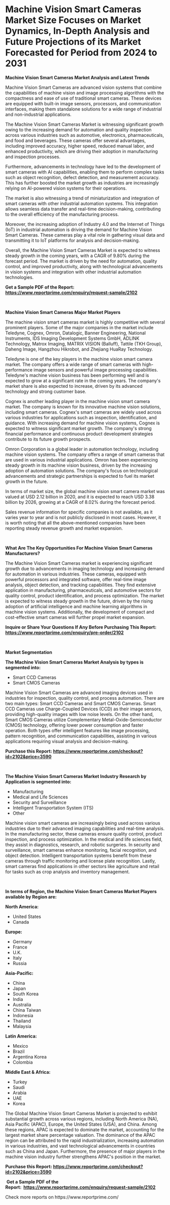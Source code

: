 <p><h1>Machine Vision Smart Cameras Market Size Focuses on Market Dynamics, In-Depth Analysis and Future Projections of its Market Forecasted for Period from 2024 to 2031</h1></p><p><strong>Machine Vision Smart Cameras Market Analysis and Latest Trends</strong></p>
<p><p>Machine Vision Smart Cameras are advanced vision systems that combine the capabilities of machine vision and image processing algorithms with the compactness and ease of use of traditional smart cameras. These devices are equipped with built-in image sensors, processors, and communication interfaces, making them standalone solutions for a wide range of industrial and non-industrial applications.</p><p>The Machine Vision Smart Cameras Market is witnessing significant growth owing to the increasing demand for automation and quality inspection across various industries such as automotive, electronics, pharmaceuticals, and food and beverages. These cameras offer several advantages, including improved accuracy, higher speed, reduced manual labor, and enhanced productivity, which are driving their adoption in manufacturing and inspection processes.</p><p>Furthermore, advancements in technology have led to the development of smart cameras with AI capabilities, enabling them to perform complex tasks such as object recognition, defect detection, and measurement accuracy. This has further boosted the market growth as industries are increasingly relying on AI-powered vision systems for their operations.</p><p>The market is also witnessing a trend of miniaturization and integration of smart cameras with other industrial automation systems. This integration allows seamless data transfer and real-time decision-making, contributing to the overall efficiency of the manufacturing process.</p><p>Moreover, the increasing adoption of Industry 4.0 and the Internet of Things (IoT) in industrial automation is driving the demand for Machine Vision Smart Cameras. These cameras play a vital role in gathering visual data and transmitting it to IoT platforms for analysis and decision-making.</p><p>Overall, the Machine Vision Smart Cameras Market is expected to witness steady growth in the coming years, with a CAGR of 9.80% during the forecast period. The market is driven by the need for automation, quality control, and improved productivity, along with technological advancements in vision systems and integration with other industrial automation technologies.</p></p>
<p><strong>Get a Sample PDF of the Report:&nbsp; <a href="https://www.reportprime.com/enquiry/request-sample/2102">https://www.reportprime.com/enquiry/request-sample/2102</a></strong></p>
<p>&nbsp;</p>
<p><strong>Machine Vision Smart Cameras Major Market Players</strong></p>
<p><p>The machine vision smart cameras market is highly competitive with several prominent players. Some of the major companies in the market include Teledyne, Cognex, Omron, Datalogic, Banner Engineering, National Instruments, IDS Imaging Development Systems GmbH, ADLINK Technology, Matrox Imaging, MATRIX VISION (Balluff), Tattile (TKH Group), Daheng Image, Hangzhou Hikrobot, and Zhejiang HuaRay Technology.</p><p>Teledyne is one of the key players in the machine vision smart camera market. The company offers a wide range of smart cameras with high-performance image sensors and powerful image processing capabilities. Teledyne's machine vision business has been performing well and is expected to grow at a significant rate in the coming years. The company's market share is also expected to increase, driven by its advanced technology and strong customer base.</p><p>Cognex is another leading player in the machine vision smart camera market. The company is known for its innovative machine vision solutions, including smart cameras. Cognex's smart cameras are widely used across various industries for applications such as inspection, identification, and guidance. With increasing demand for machine vision systems, Cognex is expected to witness significant market growth. The company's strong financial performance and continuous product development strategies contribute to its future growth prospects.</p><p>Omron Corporation is a global leader in automation technology, including machine vision systems. The company offers a range of smart cameras that are used in various industrial applications. Omron has been experiencing steady growth in its machine vision business, driven by the increasing adoption of automation solutions. The company's focus on technological advancements and strategic partnerships is expected to fuel its market growth in the future.</p><p>In terms of market size, the global machine vision smart camera market was valued at USD 2.12 billion in 2020, and it is expected to reach USD 3.38 billion by 2026, growing at a CAGR of 8.02% during the forecast period.</p><p>Sales revenue information for specific companies is not available, as it varies year to year and is not publicly disclosed in most cases. However, it is worth noting that all the above-mentioned companies have been reporting steady revenue growth and market expansion.</p></p>
<p>&nbsp;</p>
<p><strong>What Are The Key Opportunities For Machine Vision Smart Cameras Manufacturers?</strong></p>
<p><p>The Machine Vision Smart Cameras market is experiencing significant growth due to advancements in imaging technology and increasing demand for automation in various industries. These cameras, equipped with powerful processors and integrated software, offer real-time image analysis, object detection, and tracking capabilities. They find extensive application in manufacturing, pharmaceuticals, and automotive sectors for quality control, product identification, and process optimization. The market is expected to witness steady growth in the future, driven by the rising adoption of artificial intelligence and machine learning algorithms in machine vision systems. Additionally, the development of compact and cost-effective smart cameras will further propel market expansion.</p></p>
<p><strong>Inquire or Share Your Questions If Any Before Purchasing This Report: <a href="https://www.reportprime.com/enquiry/pre-order/2102">https://www.reportprime.com/enquiry/pre-order/2102</a></strong></p>
<p>&nbsp;</p>
<p><strong>Market Segmentation</strong></p>
<p><strong>The Machine Vision Smart Cameras Market Analysis by types is segmented into:</strong></p>
<p><ul><li>Smart CCD Cameras</li><li>Smart CMOS Cameras</li></ul></p>
<p><p>Machine Vision Smart Cameras are advanced imaging devices used in industries for inspection, quality control, and process automation. There are two main types: Smart CCD Cameras and Smart CMOS Cameras. Smart CCD Cameras use Charge-Coupled Devices (CCD) as their image sensors, providing high-quality images with low noise levels. On the other hand, Smart CMOS Cameras utilize Complementary Metal-Oxide-Semiconductor (CMOS) technology, offering lower power consumption and faster operation. Both types offer intelligent features like image processing, pattern recognition, and communication capabilities, assisting in various applications requiring visual analysis and decision-making.</p></p>
<p><strong>Purchase this Report:&nbsp;<a href="https://www.reportprime.com/checkout?id=2102&price=3590">https://www.reportprime.com/checkout?id=2102&price=3590</a></strong></p>
<p>&nbsp;</p>
<p><strong>The Machine Vision Smart Cameras Market Industry Research by Application is segmented into:</strong></p>
<p><ul><li>Manufacturing</li><li>Medical and Life Sciences</li><li>Security and Surveillance</li><li>Intelligent Transportation System (ITS)</li><li>Other</li></ul></p>
<p><p>Machine vision smart cameras are increasingly being used across various industries due to their advanced imaging capabilities and real-time analysis. In the manufacturing sector, these cameras ensure quality control, product inspection, and process optimization. In the medical and life sciences field, they assist in diagnostics, research, and robotic surgeries. In security and surveillance, smart cameras enhance monitoring, facial recognition, and object detection. Intelligent transportation systems benefit from these cameras through traffic monitoring and license plate recognition. Lastly, smart cameras find applications in other sectors like agriculture and retail for tasks such as crop analysis and inventory management.</p></p>
<p>&nbsp;</p>
<p><strong>In terms of Region, the Machine Vision Smart Cameras Market Players available by Region are:</strong></p>
<p>
    <p> <strong> North America: </strong>
        <ul>
            <li>United States</li>
            <li>Canada</li>
        </ul>
        </p> 
    <p> <strong> Europe: </strong>
        <ul>
            <li>Germany</li>
            <li>France</li>
            <li>U.K.</li>
            <li>Italy</li>
            <li>Russia</li>
        </ul>
        </p> 
    <p> <strong> Asia-Pacific: </strong>
        <ul>
            <li>China</li>
            <li>Japan</li>
            <li>South Korea</li>
            <li>India</li>
            <li>Australia</li>
            <li>China Taiwan</li>
            <li>Indonesia</li>
            <li>Thailand</li>
            <li>Malaysia</li>
        </ul>
        </p> 
    <p> <strong> Latin America: </strong>
        <ul>
            <li>Mexico</li>
            <li>Brazil</li>
            <li>Argentina Korea</li>
            <li>Colombia</li>
        </ul>
        </p> 
    <p> <strong> Middle East & Africa: </strong>
        <ul>
            <li>Turkey</li>
            <li>Saudi</li>
            <li>Arabia</li>
            <li>UAE</li>
            <li>Korea</li>
        </ul>
    </p>
    </p>
<p><p>The Global Machine Vision Smart Cameras Market is projected to exhibit substantial growth across various regions, including North America (NA), Asia Pacific (APAC), Europe, the United States (USA), and China. Among these regions, APAC is expected to dominate the market, accounting for the largest market share percentage valuation. The dominance of the APAC region can be attributed to the rapid industrialization, increasing automation in various industries, and vast technological advancements in countries such as China and Japan. Furthermore, the presence of major players in the machine vision industry further strengthens APAC's position in the market.</p></p>
<p><strong>Purchase this Report: <a href="https://www.reportprime.com/checkout?id=2102&price=3590">https://www.reportprime.com/checkout?id=2102&price=3590</a></strong></p>
<p>&nbsp;<strong>Get a Sample PDF of the Report:&nbsp;&nbsp;<a href="https://www.reportprime.com/enquiry/request-sample/2102">https://www.reportprime.com/enquiry/request-sample/2102</a></strong></p>
<p><strong></strong></p>
<p>Check more reports on https://www.reportprime.com/</p>